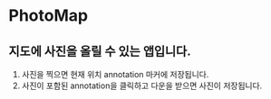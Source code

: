 # PhotoMap 
## 지도에 사진을 올릴 수 있는 앱입니다.


1. 사진을 찍으면 현재 위치 annotation 마커에 저장됩니다.
2. 사진이 포함된 annotation을 클릭하고 다운을 받으면 사진이 저장됩니다.
